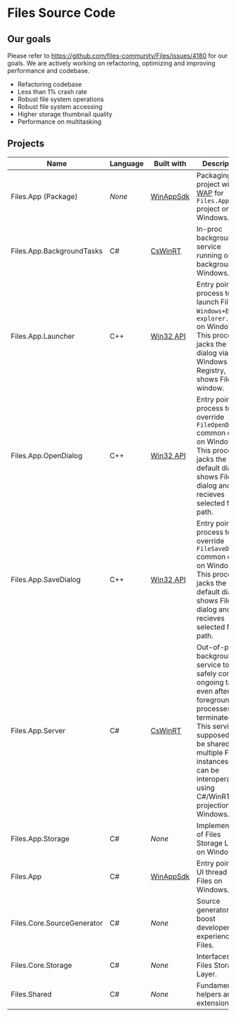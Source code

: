 <!--  Copyright (c) 2024 Files Community. Licensed under the MIT License. See the LICENSE.  -->

# Files Source Code

## Our goals

Please refer to https://github.com/files-community/Files/issues/4180 for our goals.
We are actively working on refactoring, optimizing and improving performance and codebase.

- Refactoring codebase
- Less than 1% crash rate
- Robust file system operations
- Robust file system accessing
- Higher storage thumbnail quality
- Performance on multitasking

## Projects

Name|Language|Built with|Description
---|---|---|---
Files.App (Package)|*None*|[WinAppSdk](https://learn.microsoft.com/windows/apps/windows-app-sdk)|Packaging project with [WAP](https://learn.microsoft.com/windows/apps/get-started/intro-pack-dep-proc) for `Files.App` project on Windows.
Files.App.BackgroundTasks|C#|[CsWinRT](https://learn.microsoft.com/windows/apps/develop/platform/csharp-winrt)|In-proc background service running on background on Windows.
Files.App.Launcher|C++|[Win32 API](https://learn.microsoft.com/windows/win32/api)|Entry point of a process to launch Files via `Windows+E` or `explorer.exe` on Windows. This process jacks the dialog via Windows Registry, shows Files window.
Files.App.OpenDialog|C++|[Win32 API](https://learn.microsoft.com/windows/win32/api)|Entry point of a process to override `FileOpenDialog` common dialog on Windows. This process jacks the default dialog, shows Files dialog and recieves selected file path.
Files.App.SaveDialog|C++|[Win32 API](https://learn.microsoft.com/windows/win32/api)|Entry point of a process to override `FileSaveDialog` common dialog on Windows. This process jacks the default dialog, shows Files dialog and recieves selected file path.
Files.App.Server|C#|[CsWinRT](https://learn.microsoft.com/windows/apps/develop/platform/csharp-winrt)|Out-of-proc background service to safely continue ongoing tasks even after foreground processes are terminated. This service is supposed to be shared by multiple Files instances, so it can be interoperable using C#/WinRT projection on Windows.
Files.App.Storage|C#|*None*|Implementation of Files Storage Layer on Windows.
Files.App|C#|[WinAppSdk](https://learn.microsoft.com/windows/apps/windows-app-sdk)|Entry point and UI thread of Files on Windows.
Files.Core.SourceGenerator|C#|*None*|Source generators to boost developer experience for Files.
Files.Core.Storage|C#|*None*|Interfaces of Files Storage Layer.
Files.Shared|C#|*None*|Fundamental helpers and extensions.
